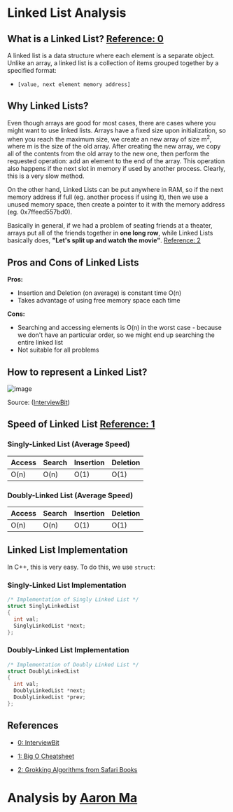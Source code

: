 # Linked List Analysis

## What is a Linked List? [Reference: 0](references-0)
A linked list is a data structure where each element is a separate object. Unlike an array, a linked list is a collection of items grouped together by a specified format:
  * `[value, next element memory address]`

## Why Linked Lists?
Even though arrays are good for most cases, there are cases where you might want to use linked lists. Arrays have a fixed size upon initialization, so when you reach the maximum size, we create an new array of size m<sup>2</sup>, where m is the size of the old array. After creating the new array, we copy all of the contents from the old array to the new one, then perform the requested operation: add an element to the end of the array.  This operation also happens if the next slot in memory if used by another process. Clearly, this is a very slow method.

On the other hand, Linked Lists can be put anywhere in RAM, so if the next memory address if full (eg. another process if using it), then we use a unused memory space, then create a pointer to it with the memory address (eg. 0x7ffeed557bd0).

Basically in general, if we had a problem of seating friends at a theater, arrays put all of the friends together in **one long row**, while Linked Lists basically does, **"Let's split up and watch the movie"**. [Reference: 2](#reference-two)

## Pros and Cons of Linked Lists

**Pros:**

* Insertion and Deletion (on average) is constant time O(n)
* Takes advantage of using free memory space each time

**Cons:**

* Searching and accessing elements is O(n) in the worst case - because we don't have an particular order, so we might end up searching the entire linked list
* Not suitable for all problems

## How to represent a Linked List?

![image](https://s3-us-west-2.amazonaws.com/ib-assessment-tests/problem_images/singly-ll.png)

Source: ([InterviewBit](https://s3-us-west-2.amazonaws.com/ib-assessment-tests/problem_images/singly-ll.png))

## Speed of Linked List [Reference: 1](#references-1)
### Singly-Linked List (Average Speed)
| Access | Search | Insertion | Deletion |
| ------ | ------ | ------    | ------   |
| O(n)   | O(n)   | O(1)      | O(1)     |

### Doubly-Linked List (Average Speed)
| Access | Search | Insertion | Deletion |
| ------ | ------ | ------    | ------   |
| O(n)   | O(n)   | O(1)      | O(1)     |

## Linked List Implementation
In C++, this is very easy. To do this, we use `struct`:

### Singly-Linked List Implementation
```cpp
/* Implementation of Singly Linked List */
struct SinglyLinkedList
{
  int val;
  SinglyLinkedList *next;
};
```

### Doubly-Linked List Implementation
```cpp
/* Implementation of Doubly Linked List */
struct DoublyLinkedList
{
  int val;
  DoublyLinkedList *next;
  DoublyLinkedList *prev;
};
```

<a name="references" />

## References
<a name="references-0" />

* [0: InterviewBit](https://www.interviewbit.com/courses/programming/topics/linked-lists/#:~:text=A%20linked%20list%20is%20a,has%20a%20reference%20to%20null.)

<a name="references-1" />

* [1: Big O Cheatsheet](https://www.bigocheatsheet.com/)

<a name="references-two" />

* [2: Grokking Algorithms from Safari Books](https://www.oreilly.com/)

# Analysis by [Aaron Ma](https://aaronhma.com/)

